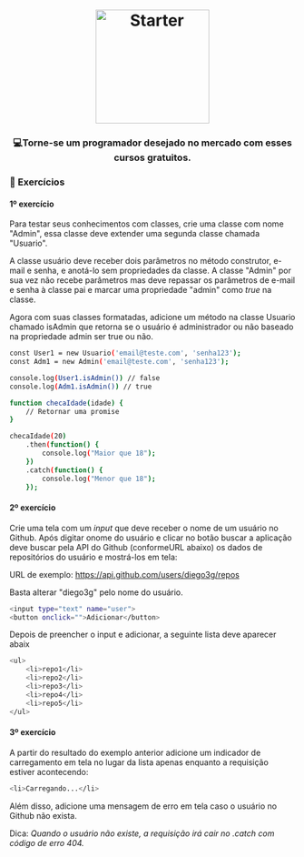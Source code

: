 <h1 align="center">
    <img alt="Starter" src="https://blog.ida.cl/wp-content/uploads/sites/5/2016/06/ecmas6_2.png"  widht="200px" height="200px" />
</h1>

<h3 align="center">
  💻<strong>Torne-se um programador desejado</strong> no mercado com esses cursos gratuitos.
</h3>
 
### :hammer: Exercícios

#### 1º exercício

Para testar seus conhecimentos com classes, crie uma classe com nome "Admin", essa classe deve extender uma segunda classe chamada "Usuario".

A classe usuário deve receber dois parâmetros no método construtor, e-mail e senha, e anotá-lo sem propriedades da classe. 
A classe "Admin" por sua vez não recebe parâmetros mas deve repassar os parâmetros de e-mail e senha à classe pai e marcar uma propriedade "admin" como *true* na                   classe.

Agora com suas classes formatadas, adicione um método na classe Usuario chamado isAdmin que retorna se o usuário é administrador ou não baseado na propriedade admin ser true ou não.

```bash
const User1 = new Usuario('email@teste.com', 'senha123');
const Adm1 = new Admin('email@teste.com', 'senha123');

console.log(User1.isAdmin()) // false
console.log(Adm1.isAdmin()) // true
```

```bash
function checaIdade(idade) { 
    // Retornar uma promise
}

checaIdade(20)  
    .then(function() {    
        console.log("Maior que 18");  
    })  
    .catch(function() {
        console.log("Menor que 18");  
    });
```

#### 2º exercício

Crie uma tela com um *input* que deve receber o nome de um usuário no Github. Após digitar onome do usuário e clicar no botão buscar a aplicação deve buscar pela API do Github (conformeURL abaixo) os dados de repositórios do usuário e mostrá-los em tela:

URL de exemplo: https://api.github.com/users/diego3g/repos

Basta alterar "diego3g" pelo nome do usuário.

```bash
<input type="text" name="user">
<button onclick="">Adicionar</button>
```

Depois de preencher o input e adicionar, a seguinte lista deve aparecer abaix

```bash
<ul>  
    <li>repo1</li>  
    <li>repo2</li>  
    <li>repo3</li>  
    <li>repo4</li>  
    <li>repo5</li>
</ul>
```

#### 3º exercício

A partir do resultado do exemplo anterior adicione um indicador de carregamento em tela no lugar da lista apenas enquanto a requisição estiver acontecendo:


```bash
<li>Carregando...</li>
```
Além disso, adicione uma mensagem de erro em tela caso o usuário no Github não exista.

Dica: *Quando o usuário não existe, a requisição irá cair no .catch com código de erro 404.*

